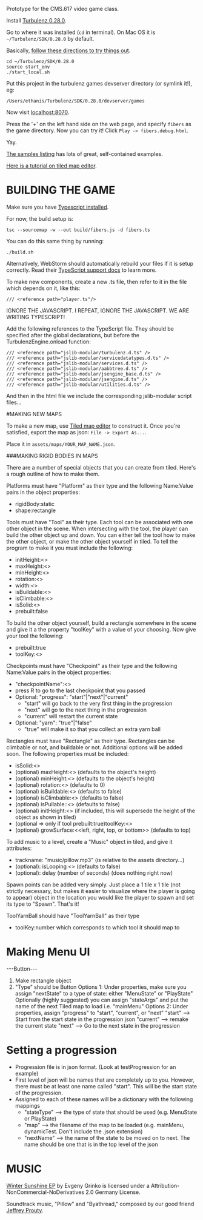 Prototype for the CMS.617 video game class.

Install [Turbulenz 0.28.0](https://hub.turbulenz.com/#downloads).

Go to where it was installed (`cd` in terminal).
On Mac OS it is `~/Turbulenz/SDK/0.28.0` by default.

Basically, [follow these directions to try things out](http://docs.turbulenz.com/installing.html#running-a-sample).

```
cd ~/Turbulenz/SDK/0.28.0
source start_env
./start_local.sh
```

Put this project in the turbulenz games devserver directory (or symlink it!), eg:

```
/Users/ethanis/Turbulenz/SDK/0.28.0/devserver/games
```

Now visit [localhost:8070](http://127.0.0.1:8070).

Press the '+' on the left hand side on the web page, and specify `fibers`
as the game directory. Now you can try it! Click `Play -> fibers.debug.html`.

Yay.

[The samples listing](http://127.0.0.1:8070/#/play/samples) has lots of great, self-contained examples.

[Here is a tutorial on tiled map editor](http://gamedevelopment.tutsplus.com/tutorials/introduction-to-tiled-map-editor-a-great-platform-agnostic-tool-for-making-level-maps--gamedev-2838).

# BUILDING THE GAME

Make sure you have [Typescript installed](http://www.typescriptlang.org/#Download).

For now, the build setup is:

```
tsc --sourcemap -w --out build/fibers.js -d fibers.ts
```

You can do this same thing by running:

```
./build.sh
```

Alternatively, WebStorm should automatically rebuild your files if it is setup correctly.
Read their [TypeScript support docs](https://www.jetbrains.com/webstorm/webhelp/typescript-support.html) to learn more.

To make new components, create a new .ts file, then refer to it in the file which depends on it, like this:

```
/// <reference path="player.ts"/>
```

IGNORE THE JAVASCRIPT. I REPEAT, IGNORE THE JAVASCRIPT.
WE ARE WRITING TYPESCRIPT!

Add the following references to the TypeScript file.
They should be specified after the global declarations, but before the TurbulenzEngine.onload function:

```
/// <reference path="jslib-modular/turbulenz.d.ts" />
/// <reference path="jslib-modular/servicedatatypes.d.ts" />
/// <reference path="jslib-modular/services.d.ts" />
/// <reference path="jslib-modular/aabbtree.d.ts" />
/// <reference path="jslib-modular/jsengine_base.d.ts" />
/// <reference path="jslib-modular/jsengine.d.ts" />
/// <reference path="jslib-modular/utilities.d.ts" />
```

And then in the html file we include the corresponding jslib-modular script files...

#MAKING NEW MAPS

To make a new map, use [Tiled map editor](http://www.mapeditor.org/) to construct it.
Once you're satisfied, export the map as json: `File -> Export As...`.

Place it in `assets/maps/YOUR_MAP_NAME.json`.

###MAKING RIGID BODIES IN MAPS

There are a number of special objects that you can create from tiled. Here's a rough outline of how to make them.

Platforms must have "Platform" as their type and the following Name:Value pairs in the object properties:
* rigidBody:static
* shape:rectangle

Tools must have "Tool" as their type. Each tool can be associated with one other
object in the scene. When intersecting with the tool, the player can build the
other object up and down. You can either tell the tool how to make the other
object, or make the other object yourself in tiled. To tell the program to make
it you must include the following:
* initHeight:<<integer in tiles>>
* maxHeight:<<integer in tiles>>
* minHeight:<<integer in tiles>>
* rotation:<<number in radians>>
* width:<<integer in tiles>>
* isBuildable:<<true or false>>
* isClimbable:<<true or false>>
* isSolid:<<true or false>>
* prebuilt:false

To build the other object yourself, build a rectangle somewhere in the scene and
give it a the property "toolKey" with a value of your choosing. Now give your
tool the following:
* prebuilt:true
* toolKey:<<the same value you gave the rectangle>>

Checkpoints must have "Checkpoint" as their type and the following Name:Value pairs in the object properties:
* "checkpointName":<<some identifying string>>
* press R to go to the last checkpoint that you passed
* Optional: "progress": "start"|"next"|"current"
    * "start" will go back to the very first thing in the progression
    * "next" will go to the next thing in the progression
    * "current" will restart the current state
* Optional: "yarn": "true"|"false"
    * "true" will make it so that you collect an extra yarn ball

Rectangles must have "Rectangle" as their type. Rectangles can be climbable or
not, and buildable or not. Additional options will be added soon. The following
properties must be included:
* isSolid:<<true or false>>
* (optional) maxHeight:<<integer in tiles>> (defaults to the object's height)
* (optional) minHeight:<<integer in tiles>> (defaults to the object's height)
* (optional) rotation:<<number in radians>> (defaults to 0)
* (optional) isBuildable:<<true or false>> (defaults to false)
* (optional) isClimbable:<<true or false>> (defaults to false)
* (optional) isPullable::<<true or false>> (defaults to false)
* (optional) initHeight:<<integer in pixels>> (if included, this will supersede the height of the object as shown in tiled)
* (optional => only if tool prebuilt:true)toolKey:<<the same value you gave the tool you want to control this rectangle>>
* (optional) growSurface:<<left, right, top, or bottom>> (defaults to top)

To add music to a level, create a "Music" object in tiled, and give it attributes:
* trackname: "music/pillow.mp3" (is relative to the assets directory...)
* (optional): isLooping <<true or false>> (defaults to false)
* (optional): delay (number of seconds) (does nothing right now)

Spawn points can be added very simply. Just place a 1 tile x 1 tile (not strictly necessary,
but makes it easier to visualize where the player is going to appear) object in the location
you would like the player to spawn and set its type to "Spawn". That's it!

ToolYarnBall should have "ToolYarnBall" as their type
* toolKey:number which corresponds to which tool it should map to

# Making Menu UI
---Button---
1. Make rectangle object
2. "Type" should be Button
Options 1: Under properties, make sure you assign "nextState" to a type of state: either "MenuState" or "PlayState"
    Optionally (highly suggested) you can assign "stateArgs" and put the name of the next Tiled map to load i.e. "mainMenu"
Options 2: Under properties, assign "progress" to "start", "current", or "next"
    "start" --> Start from the start state in the progression json
    "current" --> remake the current state
    "next" --> Go to the next state in the progression

# Setting a progression
- Progression file is in json format. (Look at testProgression for an example)
- First level of json will be names that are completely up to you. However, there must be at least one name called
    "start". This will be the start state of the progression.
- Assigned to each of these names will be a dictionary with the following mappings
    - "stateType" --> the type of state that should be used (e.g. MenuState or PlayState)
    - "map" --> the filename of the map to be loaded (e.g. mainMenu, dynamicTest. Don't include the .json extension)
    - "nextName" --> the name of the state to be moved on to next. The name should be one that is in the top level of
        the json


# MUSIC

[Winter Sunshine EP](http://freemusicarchive.org/music/Evgeny_Grinko/Winter_Sunshine_EP/) by Evgeny Grinko is licensed under a Attribution-NonCommercial-NoDerivatives 2.0 Germany License.

Soundtrack music, "Pillow" and "Byathread," composed by our good friend [Jeffrey Prouty](https://soundcloud.com/user95942475/).
